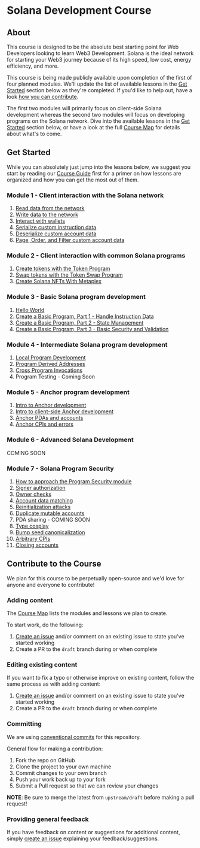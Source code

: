 # Solana Development Course

## About

This course is designed to be the absolute best starting point for Web Developers looking to learn Web3 Development. Solana is the ideal network for starting your Web3 journey because of its high speed, low cost, energy efficiency, and more.

This course is being made publicly available upon completion of the first of four planned modules. We'll update the list of available lessons in the [Get Started](#get-started) section below as they're completed. If you'd like to help out, have a look [how you can contribute](#contribute-to-the-course).

The first two modules will primarily focus on client-side Solana development whereas the second two modules will focus on developing programs on the Solana network. Dive into the available lessons in the [Get Started](#get-started) section below, or have a look at the full [Course Map](./course-map.md) for details about what's to come.

## Get Started

While you can absolutely just jump into the lessons below, we suggest you start by reading our [Course Guide](./content/getting-started.md) first for a primer on how lessons are organized and how you can get the most out of them.

### Module 1 - Client interaction with the Solana network
   1. [Read data from the network](./content/intro-to-reading-data.md)
   2. [Write data to the network](./content/intro-to-writing-data.md)
   3. [Interact with wallets](./content/interact-with-wallets.md)
   4. [Serialize custom instruction data](./content/serialize-instruction-data.md)
   5. [Deserialize custom account data](./content/deserialize-custom-data.md)
   6. [Page, Order, and Filter custom account data](./content/paging-ordering-filtering-data.md)

### Module 2 - Client interaction with common Solana programs
   1. [Create tokens with the Token Program](./content/token-program.md)
   2. [Swap tokens with the Token Swap Program](./content/token-swap.md)
   3. [Create Solana NFTs With Metaplex](./content/nfts-with-metaplex.md)

### Module 3 - Basic Solana program development
   1. [Hello World](./content/hello-world-program.md)
   2. [Create a Basic Program, Part 1 - Handle Instruction Data](./content/deserialize-instruction-data.md)
   3. [Create a Basic Program, Part 2 - State Management](./content/program-state-management.md)
   4. [Create a Basic Program, Part 3 - Basic Security and Validation](./content/program-security.md)

### Module 4 - Intermediate Solana program development
   1. [Local Program Development](./content/local-setup.md)
   2. [Program Derived Addresses](./content/pda.md)
   3. [Cross Program Invocations](./content/cpi.md)
   4. Program Testing - Coming Soon

### Module 5 - Anchor program development
   1. [Intro to Anchor development](./content/intro-to-anchor.md)
   2. [Intro to client-side Anchor development](./content/intro-to-anchor-frontend.md)
   3. [Anchor PDAs and accounts](./content/anchor-pdas.md)
   4. [Anchor CPIs and errors](./content/anchor-cpi.md)

### Module 6 - Advanced Solana Development
COMING SOON

### Module 7 - Solana Program Security
1. [How to approach the Program Security module](./content/security-intro.md)
2. [Signer authorization](./content/signer-auth.md)
3. [Owner checks](./content/owner-checks.md)
4. [Account data matching](./content/account-data-matching.md)
5. [Reinitialization attacks](./content/reinitialization-attacks.md)
6. [Duplicate mutable accounts](./content/duplicate-mutable-accounts.md)
7. PDA sharing - COMING SOON
8. [Type cosplay](./content/type-cosplay.md)
9. [Bump seed canonicalization](./content/bump-seed-canonicalization.md)
10. [Arbitrary CPIs](./content/arbitrary-cpi.md)
11. [Closing accounts](./content/closing-accounts.md)

## Contribute to the Course

We plan for this course to be perpetually open-source and we'd love for anyone and everyone to contribute!

### Adding content

The [Course Map](./course-map.md) lists the modules and lessons we plan to create.

To start work, do the following:

1. [Create an issue](https://github.com/Unboxed-Software/solana-course/issues/new) and/or comment on an existing issue to state you've started working
2. Create a PR to the `draft` branch during or when complete

### Editing existing content

If you want to fix a typo or otherwise improve on existing content, follow the same process as with adding content:

1. [Create an issue](https://github.com/Unboxed-Software/solana-course/issues/new) and/or comment on an existing issue to state you've started working
2. Create a PR to the `draft` branch during or when complete

### Committing

We are using [conventional commits](https://www.conventionalcommits.org/en/v1.0.0/) for this repository.

General flow for making a contribution:

1. Fork the repo on GitHub
2. Clone the project to your own machine
3. Commit changes to your own branch
4. Push your work back up to your fork
5. Submit a Pull request so that we can review your changes

**NOTE**: Be sure to merge the latest from `upstream/draft` before making a pull request!

### Providing general feedback

If you have feedback on content or suggestions for additional content, simply [create an issue](https://github.com/Unboxed-Software/solana-course/issues/new) explaining your feedback/suggestions.
